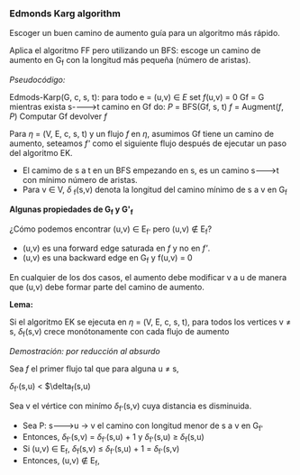 ### Edmonds Karg algorithm

Escoger un buen camino de aumento guía para un algoritmo más rápido. 

Aplica el algoritmo FF pero utilizando un BFS: escoge un camino de aumento en G<sub>f</sub> con la longitud más pequeña (número de aristas). 

*Pseudocódigo:*

  Edmods-Karp(G, c, s, t):
    para todo e = (u,v) ∈ *E* set *f*(u,v) = 0
    Gf = G
    mientras exista s---->t camino en Gf do:
      *P* = BFS(Gf, s, t)
      *f* = Augment(*f*, *P*)
      Computar Gf
    devolver *f*

Para $\eta$ = (V, E, c, s, t) y un flujo *f* en $\eta$, asumimos Gf tiene un camino de aumento, seteamos *f'* como el siguiente flujo después de ejecutar un paso del algoritmo EK.

- El camimo de s a t en un BFS empezando en s, es un camino s--->t con mínimo número de aristas. 
- Para v ∈ V, $\delta$ <sub>f</sub>(s,v) denota la longitud del camino mínimo de s a v en G<sub>f</sub>

**Algunas propiedades de G<sub>f</sub> y G'<sub>f</sub>**

¿Cómo podemos encontrar (u,v) ∈ E<sub>f'</sub> pero (u,v) $\notin$ E<sub>f</sub>?
  - (u,v) es una forward edge saturada en *f* y no en *f'*. 
  - (u,v) es una backward edge en G<sub>f</sub> y f(u,v) = 0

En cualquier de los dos casos, el aumento debe modificar v a u de manera que (u,v) debe formar parte del camino de aumento.

**Lema:**

Si el algoritmo EK se ejecuta en $\eta$ = (V, E, c, s, t), para todos los vertices v $\neq$ s, $\delta$<sub>f</sub>(s,v) crece monótonamente con cada flujo de aumento

*Demostración: por reducción al absurdo*

Sea *f* el primer flujo tal que para alguna u $\neq$ s,

$\delta$<sub>f'</sub>(s,u) < $\delta<sub>f</sub>(s,u)

Sea v el vértice con minímo $\delta$<sub>f'</sub>(s,v) cuya distancia es disminuida.

- Sea P: s--->u → v el camino con longitud menor de s a v en G<sub>f'</sub>
- Entonces, $\delta$<sub>f'</sub>(s,v) = $\delta$<sub>f'</sub>(s,u) + 1 y $\delta$<sub>f'</sub>(s,u) $\geq$ $\delta$<sub>f</sub>(s,u)
- Si (u,v) ∈ E<sub>f</sub>, $\delta$<sub>f</sub>(s,v) $\leq$ $\delta$<sub>f'</sub>(s,u) + 1 = $\delta$<sub>f'</sub>(s,v)
- Entonces, (u,v) $\notin$ E<sub>f</sub>,

